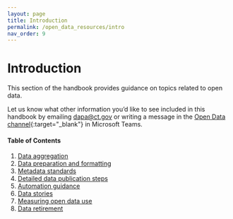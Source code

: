 ```yaml
---
layout: page
title: Introduction
permalink: /open_data_resources/intro
nav_order: 9
---
```


# Introduction 

This section of the handbook provides guidance on topics related to open data. 

Let us know what other information you’d like to see included in this handbook by emailing [dapa@ct.gov](mailto:dapa@ct.gov) or writing a message in the [Open Data channel](https://teams.microsoft.com/l/channel/19%3aby3J-Sxn821cmhl_aTjmxUfRlz90F7Nzhn20G9zqDOA1%40thread.tacv2/General?groupId=620a4f72-4ad4-43ce-93a4-0079cb317718&tenantId=118b7cfa-a3dd-48b9-b026-31ff69bb738b){:target="_blank"} in Microsoft Teams.

#### Table of Contents
1. [Data aggregation](/open-data-handbook/open_data_resources/data_aggregation)
2. [Data preparation and formatting](/open-data-handbook/open_data_resources/data_preparation_and_formatting)
3. [Metadata standards](/open-data-handbook/open_data_resources/metadata_standards)
4. [Detailed data publication steps](/open-data-handbook/open_data_resources/detailed_data_publication_steps)
5. [Automation guidance](/open-data-handbook/open_data_resources/automation_guidance/tool_comparison)
6. [Data stories](/open-data-handbook/open_data_resources/data_stories)
7. [Measuring open data use](/open-data-handbook/open_data_resources/measuring_open_data_use)
8. [Data retirement](/open-data-handbook/open_data_resources/data_retirement)